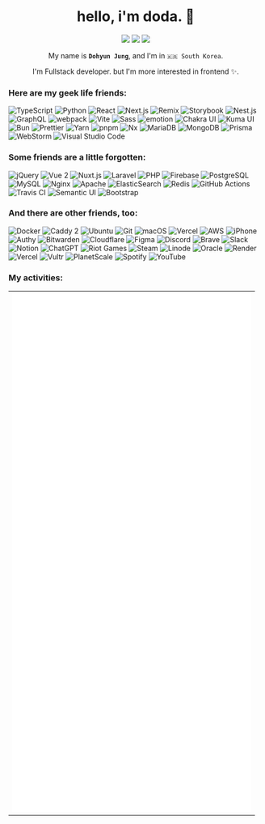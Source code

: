 <h1 align="center">hello, i'm doda. 👋</h1>

<p align="center">
  <a href="mailto:me@doda.dev"><img src="https://shields.io/badge/-e--mail-red?style=flat-square&logo=gmail&logoColor=fff&labelColor=333" /></a> <a href="https://github.com/ddarkr"><img src="https://shields.io/badge/-Github-181717?style=flat-square&logo=github&logoColor=fff&labelColor=333" /></a> <a href="https://gitlab.com/ddark"><img src="https://shields.io/badge/-Gitlab-FCA121?style=flat-square&logo=gitlab&logoColor=fff&labelColor=333" /></a>
</p>

<p align="center">My name is <b><code>Dohyun Jung</code></b>, and I'm in <code>🇰🇷 South Korea</code>.</p>

<p align="center">I'm Fullstack developer. but I'm more interested in frontend ✨.</p>


### Here are my geek life friends:

![TypeScript](https://img.shields.io/badge/TypeScript-3178C6?style=flat-square&logo=TypeScript&logoColor=white)
![Python](https://img.shields.io/badge/Python-3670A0?style=flat-square&logo=python&logoColor=ffdd54)
![React](https://img.shields.io/badge/React-20232a?style=flat-square&logo=React&logoColor=61DAFB)
![Next.js](https://img.shields.io/badge/Next.js-000?style=flat-square&logo=Next.js&logoColor=white)
![Remix](https://img.shields.io/badge/Remix-000?style=flat-square&logo=Remix&logoColor=white)
![Storybook](https://img.shields.io/badge/Storybook-FF4785?style=flat-square&logo=Storybook&logoColor=white)
![Nest.js](https://img.shields.io/badge/Nest.js-E0234E?style=flat-square&logo=NestJS&logoColor=white)
![GraphQL](https://img.shields.io/badge/GraphQL-E10098?style=flat-square&logo=graphql&logoColor=white)
![webpack](https://img.shields.io/badge/webpack-2b3a42?style=flat-square&logo=webpack&logoColor=8DD6F9)
![Vite](https://img.shields.io/badge/Vite-646CFF?style=flat-square&logo=Vite&logoColor=white)
![Sass](https://img.shields.io/badge/Sass-CC6699?style=flat-square&logo=Sass&logoColor=white)
![emotion](https://img.shields.io/badge/emotion-DB7093?style=flat-square&label=💅&labelColor=DB7093)
![Chakra UI](https://img.shields.io/badge/Chakra_UI-319795?style=flat-square&logo=Chakra-UI&logoColor=white)
![Kuma UI](https://img.shields.io/badge/Kuma_UI-9DC4F1?style=flat-square&label=🐻&labelColor=9DC4F1)
![Bun](https://img.shields.io/badge/Bun-%23000000.svg?style=flat-square&logo=bun&logoColor=white)
![Prettier](https://img.shields.io/badge/Prettier-F7B93E?style=flat-square&logo=prettier&logoColor=white)
![Yarn](https://img.shields.io/badge/Yarn-%232C8EBB.svg?style=flat-square&logo=yarn&logoColor=white)
![pnpm](https://img.shields.io/badge/pnpm-FFC618?style=flat-square&logo=pnpm&logoColor=white)
![Nx](https://img.shields.io/badge/Nx-143055?style=flat-square&logo=Nx&logoColor=white)
![MariaDB](https://img.shields.io/badge/MariaDB-003545?style=flat-square&logo=MariaDB&logoColor=white)
![MongoDB](https://img.shields.io/badge/MongoDB-47A248?style=flat-square&logo=MongoDB&logoColor=white)
![Prisma](https://img.shields.io/badge/Prisma-2D3748?style=flat-square&logo=Prisma&logoColor=white)
![WebStorm](https://img.shields.io/badge/WebStorm-143?style=flat-square&logo=webstorm&logoColor=white&color=black)
![Visual Studio Code](https://img.shields.io/badge/Visual%20Studio%20Code-0078d7.svg?style=flat-square&logo=visual-studio-code&logoColor=white)

### Some friends are a little forgotten:

![jQuery](https://img.shields.io/badge/jQuery-%230769AD.svg?style=flat-square&logo=jquery&logoColor=white)
![Vue 2](https://img.shields.io/badge/Vue_2-4FC08D?style=flat-square&logo=Vue.js&logoColor=white)
![Nuxt.js](https://img.shields.io/badge/Nuxt.js-00C58E?style=flat-square&logo=Nuxt.js&logoColor=white)
![Laravel](https://img.shields.io/badge/Laravel-FF2D20?style=flat-square&logo=Laravel&logoColor=white)
![PHP](https://img.shields.io/badge/PHP-777BB4?style=flat-square&logo=PHP&logoColor=white)
![Firebase](https://img.shields.io/badge/Firebase-039BE5?style=flat-square&logo=Firebase&logoColor=white)
![PostgreSQL](https://img.shields.io/badge/PostgreSQL-316192?style=flat-square&logo=PostgreSQL&logoColor=white)
![MySQL](https://img.shields.io/badge/MySQL-4479A1?style=flat-square&logo=MySQL&logoColor=white)
![Nginx](https://img.shields.io/badge/Nginx-009639?style=flat-square&logo=NGINX&logoColor=white)
![Apache](https://img.shields.io/badge/Apache-D22128?style=flat-square&logo=Apache&logoColor=white)
![ElasticSearch](https://img.shields.io/badge/ElasticSearch-005571?style=flat-square&logo=elasticsearch&logoColor=white)
![Redis](https://img.shields.io/badge/Redis-DC382D?style=flat-square&logo=Redis&logoColor=white)
![GitHub Actions](https://img.shields.io/badge/GitHub_Actions-2088FF?style=flat-square&logo=GitHub-Actions&logoColor=white)
![Travis CI](https://img.shields.io/badge/Travis_CI-3EAAAF?style=flat-square&logo=Travis-CI&logoColor=white)
![Semantic UI](https://img.shields.io/badge/Semantic_UI-35bdb2?style=flat-square&logo=Semantic-UI&logoColor=white)
![Bootstrap](https://img.shields.io/badge/Bootstrap-7952B3?style=flat-square&logo=Bootstrap&logoColor=white)


### And there are other friends, too:

![Docker](https://img.shields.io/badge/Docker-2496ED?style=flat-square&logo=Docker&logoColor=white)
![Caddy 2](https://img.shields.io/badge/Caddy_2-00AEFF?style=flat-square&logo=Caddy&logoColor=white)
![Ubuntu](https://img.shields.io/badge/Ubuntu-E95420?style=flat-square&logo=Ubuntu&logoColor=white)
![Git](https://img.shields.io/badge/Git-F05032?style=flat-square&logo=Git&logoColor=white) 
![macOS](https://img.shields.io/badge/macOS-000?style=flat-square&logo=Apple&logoColor=white)
![Vercel](https://img.shields.io/badge/Vercel-000?style=flat-square&logo=Vercel&logoColor=white)
![AWS](https://img.shields.io/badge/AWS-232F3E?style=flat-square&logo=Amazon-AWS&logoColor=white)
![iPhone](https://img.shields.io/badge/iPhone-000?style=flat-square&logo=Apple&logoColor=white)
![Authy](https://img.shields.io/badge/Authy-EC1C24?style=flat-square&logo=Authy&logoColor=white)
![Bitwarden](https://img.shields.io/badge/Bitwarden-175DDC?style=flat-square&logo=Bitwarden&logoColor=white) 
![Cloudflare](https://img.shields.io/badge/Cloudflare-F38020?style=flat-square&logo=cloudflare&logoColor=white)
![Figma](https://img.shields.io/badge/Figma-0d99ff?style=flat-square&logo=figma&logoColor=white)
![Discord](https://img.shields.io/badge/Discord-7289da?style=flat-square&logo=discord&logoColor=white)
![Brave](https://img.shields.io/badge/Brave-FB542B?style=flat-square&logo=Brave&logoColor=white)
![Slack](https://img.shields.io/badge/Slack-4A154B?style=flat-square&logo=slack&logoColor=white)
![Notion](https://img.shields.io/badge/Notion-000000?style=flat-square&logo=notion&logoColor=white)
![ChatGPT](https://img.shields.io/badge/ChatGPT-74aa9c?style=flat-square&logo=openai&logoColor=white)
![Riot Games](https://img.shields.io/badge/Riot_Games-D32936.svg?style=flat-square&logo=riotgames&logoColor=white)
![Steam](https://img.shields.io/badge/Steam-%23000000.svg?style=flat-square&logo=steam&logoColor=white)
![Linode](https://img.shields.io/badge/Linode-00A95C?style=flat-square&logo=akamai&logoColor=white)
![Oracle](https://img.shields.io/badge/Oracle-F80000?style=flat-square&logo=oracle&logoColor=white)
![Render](https://img.shields.io/badge/Render-%46E3B7.svg?style=flat-square&logo=render&logoColor=white)
![Vercel](https://img.shields.io/badge/Vercel-%23000000.svg?style=flat-square&logo=vercel&logoColor=white)
![Vultr](https://img.shields.io/badge/Vultr-007BFC.svg?style=flat-square&logo=vultr)
![PlanetScale](https://img.shields.io/badge/PlanetScale-3A416F?style=flat-square&logo=planetscale&logoColor=white)
![Spotify](https://img.shields.io/badge/Spotify-1ED760?style=flat-square&logo=spotify&logoColor=white)
![YouTube](https://img.shields.io/badge/YouTube-FF0000?style=flat-square&logo=youtube&logoColor=white)


### My activities:

<table align="center"><tr><th><img src="./github-metrics.svg" /></th></tr></table>

